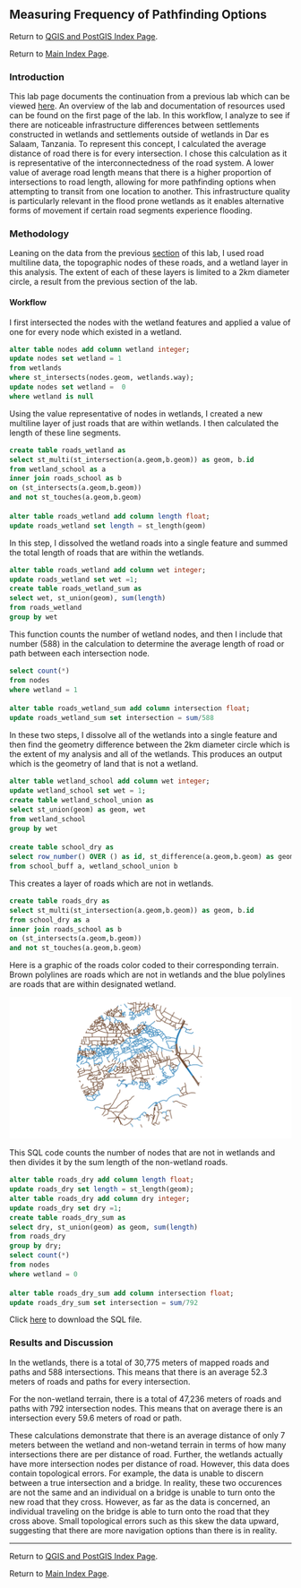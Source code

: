 ## Measuring Frequency of Pathfinding Options

Return to [QGIS and PostGIS Index Page](../qgis.md).

Return to [Main Index Page](../../index.md).


### Introduction

This lab page documents the continuation from a previous lab which can be viewed [here](../lab_final/lab.md). An overview of the lab and documentation of resources used can be found on the first page of the lab. In this workflow, I analyze to see if there are noticeable infrastructure differences between settlements constructed in wetlands and settlements outside of wetlands in Dar es Salaam, Tanzania. To represent this concept, I calculated the average distance of road there is for every intersection. I chose this calculation as it is representative of the interconnectedness of the road system. A lower value of average road length means that there is a higher proportion of intersections to road length, allowing for more pathfinding options when attempting to transit from one location to another. This infrastructure quality is particularly relevant in the flood prone wetlands as it enables alternative forms of movement if certain road segments experience flooding.

### Methodology

Leaning on the data from the previous [section](../lab_final/lab.md) of this lab, I used road multiline data, the topographic nodes of these roads, and a wetland layer in this analysis. The extent of each of these layers is limited to a 2km diameter circle, a result from the previous section of the lab.


#### Workflow

I first intersected the nodes with the wetland features and applied a value of one for every node which existed in a wetland.

```sql
alter table nodes add column wetland integer;
update nodes set wetland = 1
from wetlands
where st_intersects(nodes.geom, wetlands.way);
update nodes set wetland =  0
where wetland is null
```


Using the value representative of nodes in wetlands, I created a new multiline layer of just roads that are within wetlands. I then calculated the length of these line segments.
```sql
create table roads_wetland as
select st_multi(st_intersection(a.geom,b.geom)) as geom, b.id
from wetland_school as a
inner join roads_school as b
on (st_intersects(a.geom,b.geom))
and not st_touches(a.geom,b.geom)

alter table roads_wetland add column length float;
update roads_wetland set length = st_length(geom)
```

In this step, I dissolved the wetland roads into a single feature and summed the total length of roads that are within the wetlands.
```sql
alter table roads_wetland add column wet integer;
update roads_wetland set wet =1;
create table roads_wetland_sum as
select wet, st_union(geom), sum(length)
from roads_wetland
group by wet
```


This function counts the number of wetland nodes, and then I include that number (588) in the calculation to determine the average length of road or path between each intersection node.
```sql
select count(*)
from nodes
where wetland = 1

alter table roads_wetland_sum add column intersection float;
update roads_wetland_sum set intersection = sum/588
```



In these two steps, I dissolve all of the wetlands into a single feature and then find the geometry difference between the 2km diameter circle which is the extent of my analysis and all of the wetlands. This produces an output which is the geometry of land that is not a wetland.
```sql
alter table wetland_school add column wet integer;
update wetland_school set wet = 1;
create table wetland_school_union as
select st_union(geom) as geom, wet
from wetland_school
group by wet

create table school_dry as
select row_number() OVER () as id, st_difference(a.geom,b.geom) as geom
from school_buff a, wetland_school_union b
```


This creates a layer of roads which are not in wetlands.
```sql
create table roads_dry as
select st_multi(st_intersection(a.geom,b.geom)) as geom, b.id
from school_dry as a
inner join roads_school as b
on (st_intersects(a.geom,b.geom))
and not st_touches(a.geom,b.geom)

```

Here is a graphic of the roads color coded to their corresponding terrain. Brown polylines are roads which are not in wetlands and the blue polylines are roads that are within designated wetland.

![roads_dry_wet](../lab_final/brown_dry_blue_wet.png)



This SQL code counts the number of nodes that are not in wetlands and then divides it by the sum length of the non-wetland roads.
```sql
alter table roads_dry add column length float;
update roads_dry set length = st_length(geom);
alter table roads_dry add column dry integer;
update roads_dry set dry =1;
create table roads_dry_sum as
select dry, st_union(geom) as geom, sum(length)
from roads_dry
group by dry;
select count(*)
from nodes
where wetland = 0

alter table roads_dry_sum add column intersection float;
update roads_dry_sum set intersection = sum/792
```

Click [here](../lab_final/node.sql) to download the SQL file.

### Results and Discussion

In the wetlands, there is a total of 30,775 meters of mapped roads and paths and 588 intersections. This means that there is an average 52.3 meters of roads and paths for every intersection.

For the non-wetland terrain, there is a total of 47,236 meters of roads and paths with 792 intersection nodes. This means that on average there is an intersection every 59.6 meters of road or path. 

These calculations demonstrate that there is an average distance of only 7 meters between the wetland and non-wetand terrain in terms of how many intersections there are per distance of road. Further, the wetlands actually have more intersection nodes per distance of road. However, this data does contain topological errors. For example, the data is unable to discern between a true intersection and a bridge. In reality, these two occurences are not the same and an individual on a bridge is unable to turn onto the new road that they cross. However, as far as the data is concerned, an individual traveling on the bridge is able to turn onto the road that they cross above. Small topological errors such as this skew the data upward, suggesting that there are more navigation options than there is in reality.

---

Return to [QGIS and PostGIS Index Page](../qgis.md).

Return to [Main Index Page](../../index.md).
